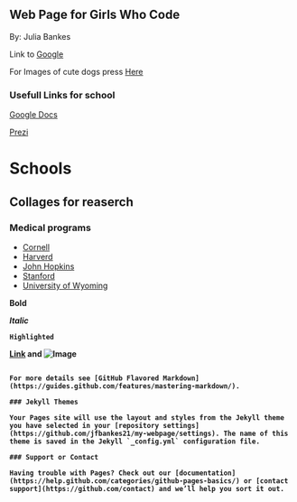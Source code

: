 ## Web Page for Girls Who Code 

By: Julia Bankes

Link to [Google](https://www.google.com/) 

For Images of cute dogs press [Here](https://www.google.com/search?q=donuts&source=lnms&tbm=isch&sa=X&ved=0ahUKEwjyscTSivLSAhVN62MKHXVJAtAQ_AUIBygC&biw=1422&bih=655#tbm=isch&q=cute+dogs&*)

### Usefull Links for school

[Google Docs](https://docs.google.com/document/u/0/?tgif=d)

[Prezi](https://prezi.com/dashboard/)



# Schools  
## Collages for reaserch 
### Medical programs 

- [Cornell](http://weill.cornell.edu/) 
- [Harverd](https://hms.harvard.edu/)
- [John Hopkins](http://www.hopkinsmedicine.org/som/)
- [Stanford](http://med.stanford.edu/)
- [University of Wyoming](http://www.uwyo.edu/wwami/)


<b>Bold 

_Italic_

`Highlighted`


[Link](url) and ![Image](https://www.google.com/url?sa=i&rct=j&q=&esrc=s&source=images&cd=&cad=rja&uact=8&ved=0ahUKEwiwwL3SkfLSAhWBMGMKHR59BN0QjRwIBw&url=https%3A%2F%2Ftriokomp.wordpress.com%2F2015%2F05%2F27%2Frapsfalt-rumpvarmare%2F&bvm=bv.150729734,d.cGc&psig=AFQjCNHALOPwKbiZ1SfjY9RJjhVXN1eW-Q&ust=1490547855407135) 
```

For more details see [GitHub Flavored Markdown](https://guides.github.com/features/mastering-markdown/).

### Jekyll Themes

Your Pages site will use the layout and styles from the Jekyll theme you have selected in your [repository settings](https://github.com/jfbankes21/my-webpage/settings). The name of this theme is saved in the Jekyll `_config.yml` configuration file.

### Support or Contact

Having trouble with Pages? Check out our [documentation](https://help.github.com/categories/github-pages-basics/) or [contact support](https://github.com/contact) and we’ll help you sort it out.
